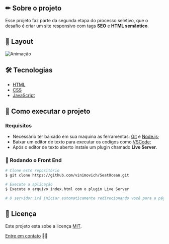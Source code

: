 ## ✏ Sobre o projeto
Esse projeto faz parte da segunda etapa do processo seletivo, que o desafio é criar um site responsivo com tags **SEO** e **HTML semântico**. 

## 🎨 Layout
![Animação](https://user-images.githubusercontent.com/61718764/163426878-97baaeda-d9af-4efb-aed8-d0e7ae32e322.gif)


## 🛠 Tecnologias
- [HTML](https://www.w3schools.com/html/)
- [CSS](https://www.w3schools.com/css/default.asp)
- [JavaScript](https://www.w3schools.com/js/)

## 🚀 Como executar o projeto
### Requisitos
- Necessário ter baixado em sua maquina as ferramentas: [Git](https://nodejs.org/en/) e [Node.js](https://nodejs.org/en/);
- Baixar um editor de texto para executar os codigos como [VSCode](https://code.visualstudio.com/);
- Após o editor de texto aberto instale um plugin chamado **Live Server**.

### 🎲 Rodando o Front End
```bash
# Clone este repositório
$ git clone https://github.com/vinimovich/SeatOcean.git

# Execute a aplicação
$ Execute o arquivo index.html com o plugin Live Server

# O servidor irá iniciar automaticamente redirecionando você para a página.
```

## 📝 Licença
Este projeto esta sobe a licença [MIT]().

[Entre em contato](https://www.linkedin.com/in/vinimovich/) 👋🏽
